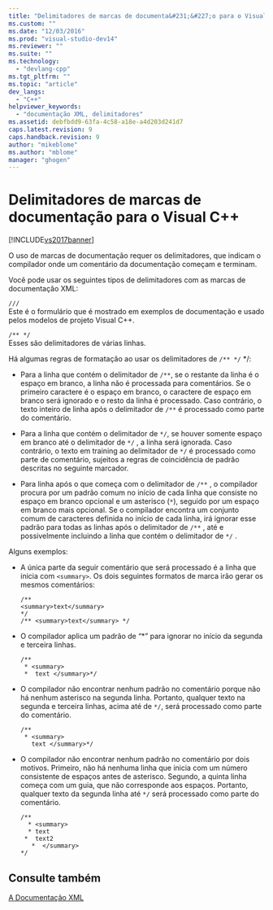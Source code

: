 ```yaml
---
title: "Delimitadores de marcas de documenta&#231;&#227;o para o Visual C++ | Microsoft Docs"
ms.custom: ""
ms.date: "12/03/2016"
ms.prod: "visual-studio-dev14"
ms.reviewer: ""
ms.suite: ""
ms.technology: 
  - "devlang-cpp"
ms.tgt_pltfrm: ""
ms.topic: "article"
dev_langs: 
  - "C++"
helpviewer_keywords: 
  - "documentação XML, delimitadores"
ms.assetid: debfbdd9-63fa-4c58-a18e-a4d203d241d7
caps.latest.revision: 9
caps.handback.revision: 9
author: "mikeblome"
ms.author: "mblome"
manager: "ghogen"
---
```

# Delimitadores de marcas de documenta&#231;&#227;o para o Visual C++
[!INCLUDE[vs2017banner](../assembler/inline/includes/vs2017banner.md)]

O uso de marcas de documentação requer os delimitadores, que indicam o compilador onde um comentário da documentação começam e terminam.  
  
 Você pode usar os seguintes tipos de delimitadores com as marcas de documentação XML:  
  
 `///`  
 Este é o formulário que é mostrado em exemplos de documentação e usado pelos modelos de projeto Visual C\+\+.  
  
 `/** */`  
 Esses são delimitadores de várias linhas.  
  
 Há algumas regras de formatação ao usar os delimitadores de `/** */` \*\/:  
  
-   Para a linha que contém o delimitador de `/**`, se o restante da linha é o espaço em branco, a linha não é processada para comentários.  Se o primeiro caractere é o espaço em branco, o caractere de espaço em branco será ignorado e o resto da linha é processado.  Caso contrário, o texto inteiro de linha após o delimitador de `/**` é processado como parte do comentário.  
  
-   Para a linha que contém o delimitador de `*/`, se houver somente espaço em branco até o delimitador de `*/` , a linha será ignorada.  Caso contrário, o texto em training ao delimitador de `*/` é processado como parte de comentário, sujeitos a regras de coincidência de padrão descritas no seguinte marcador.  
  
-   Para linha após o que começa com o delimitador de `/**` , o compilador procura por um padrão comum no início de cada linha que consiste no espaço em branco opcional e um asterisco \(`*`\), seguido por um espaço em branco mais opcional.  Se o compilador encontra um conjunto comum de caracteres definida no início de cada linha, irá ignorar esse padrão para todas as linhas após o delimitador de `/**` , até e possivelmente incluindo a linha que contém o delimitador de `*/` .  
  
 Alguns exemplos:  
  
-   A única parte da seguir comentário que será processado é a linha que inicia com `<summary>`.  Os dois seguintes formatos de marca irão gerar os mesmos comentários:  
  
    ```  
    /**  
    <summary>text</summary>   
    */  
    /** <summary>text</summary> */  
    ```  
  
-   O compilador aplica um padrão de “\*” para ignorar no início da segunda e terceira linhas.  
  
    ```  
    /**  
     * <summary>  
     *  text </summary>*/  
    ```  
  
-   O compilador não encontrar nenhum padrão no comentário porque não há nenhum asterisco na segunda linha.  Portanto, qualquer texto na segunda e terceira linhas, acima até de `*/`, será processado como parte do comentário.  
  
    ```  
    /**  
     * <summary>  
       text </summary>*/  
    ```  
  
-   O compilador não encontrar nenhum padrão no comentário por dois motivos.  Primeiro, não há nenhuma linha que inicia com um número consistente de espaços antes de asterisco.  Segundo, a quinta linha começa com um guia, que não corresponde aos espaços.  Portanto, qualquer texto da segunda linha até `*/` será processado como parte do comentário.  
  
    ```  
    /**  
      * <summary>  
      * text   
     *  text2  
       *  </summary>  
    */  
    ```  
  
## Consulte também  
 [A Documentação XML](../ide/xml-documentation-visual-cpp.md)